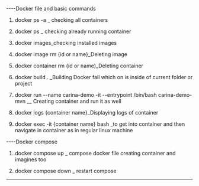 ----Docker file and basic commands

1) docker ps -a _ checking all containers


2) docker ps _ checking already running container


3) docker images_checking installed images

4) docker image rm {id or name}_Deleting image


5) docker container rm {id or name)_Deleting container

6) docker build . _Building Docker fail which on is inside of current folder or project

7) docker run --name carina-demo -it --entrypoint /bin/bash carina-demo-mvn  __ Creating container and run it as well

8) docker logs {container name}_Displaying logs of container

9) docker exec -it {container name} bash _to get into container and then navigate in container as in regular linux
   machine

----Docker compose

1) docker compose up _ compose docker file creating container and imagines too

2) docker compose down _ restart compose

------